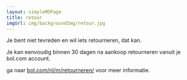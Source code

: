 ```yaml
---
layout: simpleMDPage
title: retour
imgUrl: img/backgroundImg/retour.jpg
---
```

Je bent niet tevreden en wil iets retourneren, dat kan.

Je kan eenvoudig binnen 30 dagen na aankoop retourneren vanuit je bol.com account.

ga naar [bol.com/nl/m/retourneren/] voor meer informatie.

[bol.com/nl/m/retourneren/]: https://www.bol.com/nl/m/retourneren
